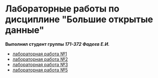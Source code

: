 Лабораторные работы по дисциплине "Большие открытые данные"
===========================================================

**Выполнил студент группы _171-372 Фадеев Е.И._**

- [лабораторная работа №1](./L1)
- [лабораторная работа №2](./L2)
- [лабораторная работа №3](./L3/lab3_linear_regression.ipynb)
- [лабораторная работа №5](./L5/big_data_lab5_perceptron_multiclass_classification_MNIST.ipynb)

